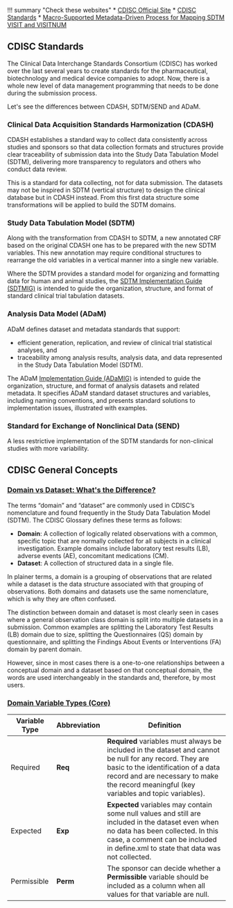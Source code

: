 !!! summary "Check these websites"
    * [CDISC Official Site](https://www.cdisc.org/)
    * [CDISC Standards](https://www.cdisc.org/standards)
    * [Macro-Supported Metadata-Driven Process for Mapping SDTM VISIT and VISITNUM](https://www.lexjansen.com/pharmasug/2018/AD/PharmaSUG-2018-AD09.pdf)

## CDISC Standards
The Clinical Data Interchange Standards Consortium (CDISC) has worked over the last several years to create standards for the pharmaceutical, biotechnology and medical
device companies to adopt. Now, there is a whole new level of data management programming that needs to be done during the submission process. 

Let's see the differences between CDASH, SDTM/SEND and ADaM.

### Clinical Data Acquisition Standards Harmonization (**CDASH**)

CDASH establishes a standard way to collect data consistently across studies and sponsors so that data collection formats and structures provide clear traceability of submission data into the Study Data Tabulation Model (SDTM), delivering more transparency to regulators and others who conduct data review. 

This is a standard for data collecting, not for data submission. The datasets may not be inspired in SDTM (vertical structure) to design the clinical database but in CDASH instead. From this first data structure some transformations will be applied to build the SDTM domains.

### Study Data Tabulation Model (**SDTM**)

Along with the transformation from CDASH to SDTM, a new annotated CRF based on the original CDASH one has to be prepared with the new SDTM variables. This new annotation may require conditional structures to rearrange the old variables in a vertical manner into a single new variable.

Where the SDTM provides a standard model for organizing and formatting data for human and animal studies, the [SDTM Implementation Guide (SDTMIG)](https://www.cdisc.org/standards/foundational/sdtmig) is intended to guide the organization, structure, and format of standard clinical trial tabulation datasets.

### Analysis Data Model (**ADaM**)

ADaM defines dataset and metadata standards that support:

  * efficient generation, replication, and review of clinical trial statistical analyses, and
  * traceability among analysis results, analysis data, and data represented in the Study Data Tabulation Model (SDTM).

The ADaM [Implementation Guide (ADaMIG)](https://www.cdisc.org/standards/foundational/adam/adamig-v12) is intended to guide the organization, structure, and format of analysis datasets and related metadata. It specifies ADaM standard dataset structures and variables, including naming conventions, and presents standard solutions to implementation issues, illustrated with examples.

### Standard for Exchange of Nonclinical Data (**SEND**)

A less restrictive implementation of the SDTM standards for non-clinical studies with more variability.

## CDISC General Concepts

### [Domain vs Dataset: What's the Difference?](https://www.cdisc.org/kb/articles/domain-vs-dataset-whats-difference)
The terms “domain” and “dataset” are commonly used in CDISC’s nomenclature and found frequently in the Study Data Tabulation Model (SDTM). The CDISC Glossary defines these terms as follows:

  * **Domain**: A collection of logically related observations with a common, specific topic that are normally collected for all subjects in a clinical investigation. Example domains include laboratory test results (LB), adverse events (AE), concomitant medications (CM). 
  * **Dataset**: A collection of structured data in a single file. 
  
In plainer terms, a domain is a grouping of observations that are related while a dataset is the data structure associated with that grouping of observations. Both domains and datasets use the same nomenclature, which is why they are often confused.

The distinction between domain and dataset is most clearly seen in cases where a general observation class domain is split into multiple datasets in a submission. Common examples are splitting the Laboratory Test Results (LB) domain due to size, splitting the Questionnaires (QS) domain by questionnaire, and splitting the Findings About Events or Interventions (FA) domain by parent domain.

However, since in most cases there is a one-to-one relationships between a conceptual domain and a dataset based on that conceptual domain, the words are used interchangeably in the standards and, therefore, by most users. 

### [Domain Variable Types (Core)](http://pharma-sas.com/sdtm-model-concepts-and-terms/)

| Variable Type   |  Abbreviation  |  Definition |
|---|---|---|
| Required  | **Req**  | **Required** variables must always be included in the dataset and cannot be null for any record. They are basic to the identification of a data record and are necessary to make the record meaningful (key variables and topic variables).  |
| Expected | **Exp**  | **Expected** variables may contain some null values and still are included in the dataset even when no data has been collected. In this case, a comment can be included in define.xml to state that data was not collected.  |
| Permissible | **Perm**  | The sponsor can decide whether a **Permissible** variable should be included as a column when all values for that variable are null.  |
